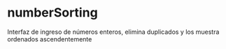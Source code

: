 # numberSorting
Interfaz de ingreso de números enteros, elimina duplicados y los muestra ordenados ascendentemente
